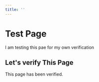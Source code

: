 ```yaml
---
title: ''
---
```


# Test Page

I am testing this pae for my own verification

## Let's verify This Page

This page has been verified.

